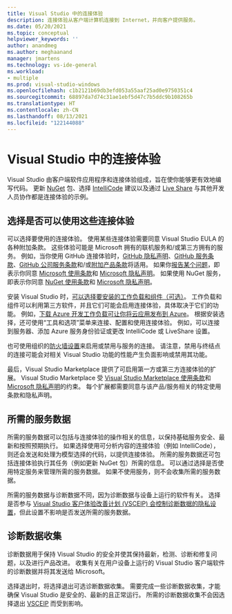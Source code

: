 ```yaml
---
title: Visual Studio 中的连接体验
description: 连接体验从客户端计算机连接到 Internet，并向客户提供服务。
ms.date: 05/20/2021
ms.topic: conceptual
helpviewer_keywords: ''
author: anandmeg
ms.author: meghaanand
manager: jmartens
ms.technology: vs-ide-general
ms.workload:
- multiple
ms.prod: visual-studio-windows
ms.openlocfilehash: c1b2121b69db3efd053a55aaf25ad0e9750351c4
ms.sourcegitcommit: 68897da7d74c31ae1ebf5d47c7b5ddc9b108265b
ms.translationtype: HT
ms.contentlocale: zh-CN
ms.lasthandoff: 08/13/2021
ms.locfileid: "122144088"
---
```

# <a name="connected-experiences-in-visual-studio"></a>**Visual Studio 中的连接体验** #

Visual Studio 由客户端软件应用程序和连接体验组成，旨在使你能够更有效地编写代码。 更新 [NuGet](/nuget/consume-packages/install-use-packages-visual-studio) 包、选择 [IntelliCode](/visualstudio/intellicode/overview) 建议以及通过 [Live Share](/visualstudio/liveshare/quickstart/share) 与其他开发人员协作都是连接体验的示例。 

## <a name="choose-whether-these-connected-experiences-are-available-to-use"></a>选择是否可以使用这些连接体验 ##

可以选择要使用的连接体验。 使用某些连接体验需要同意 Visual Studio EULA 的各种附加条款。 这些体验可能是 Microsoft 拥有的联机服务和/或第三方拥有的服务。 例如，当你使用 GitHub 连接体验时，[GitHub 隐私声明](https://docs.github.com/github/site-policy/github-privacy-statement)、[GitHub 服务条款](https://docs.github.com/github/site-policy/github-terms-of-service)、[GitHub 公司服务条款](https://docs.github.com/github/site-policy/github-corporate-terms-of-service)和/或[附加产品条款](https://docs.github.com/github/site-policy/github-additional-product-terms)将适用。 如果你[报告某个问题](/visualstudio/ide/how-to-report-a-problem-with-visual-studio)，即表示你同意 [Microsoft 使用条款](https://www.microsoft.com/legal/terms-of-use)和 [Microsoft 隐私声明](https://privacy.microsoft.com/en-us/privacystatement)。 如果使用 NuGet 服务，即表示你同意 [NuGet 使用条款](https://www.nuget.org/policies/Terms)和 [Microsoft 隐私声明](https://privacy.microsoft.com/en-us/privacystatement)。 

安装 Visual Studio 时，[可以选择要安装的工作负载和组件（可选）](/visualstudio/install/install-visual-studio)。 工作负载和组件可以利用第三方软件，并且它们可能会启用连接体验，具体取决于它们的功能。 例如，[下载 Azure 开发工作负载可让你将云应用发布到 Azure](https://visualstudio.microsoft.com/vs/features/azure/)。 根据安装选择，还可使用“工具和选项”菜单来连接、配置和使用连接体验。 例如，可以连接到服务器、添加 Azure 服务身份验证或更改 IntelliCode 或 LiveShare 设置。  

也可使用组织的[防火墙设置](/visualstudio/install/install-and-use-visual-studio-behind-a-firewall-or-proxy-server)来启用或禁用与服务的连接。 请注意，禁用与终结点的连接可能会对相关 Visual Studio 功能的性能产生负面影响或禁用其功能。 

最后，Visual Studio Marketplace 提供了可启用第一方或第三方连接体验的扩展。 Visual Studio Marketplace 受 [Visual Studio Marketplace 使用条款](https://cdn.vsassets.io/v/M146_20190123.39/_content/Microsoft-Visual-Studio-Marketplace-Terms-of-Use.pdf)和 [Microsoft 隐私声明](https://privacy.microsoft.com/en-us/privacystatement)的约束。 每个扩展都需要同意与该产品/服务相关的特定使用条款和隐私声明。  


## <a name="required-service-data"></a>所需的服务数据 ##

所需的服务数据可以包括与连接体验的操作相关的信息，以保持基础服务安全、最新和按照预期执行。 如果选择使用可分析内容的连接体验（例如 IntelliCode），则还会发送和处理为模型选择的代码，以提供连接体验。 所需的服务数据还可包括连接体验执行其任务（例如更新 NuGet 包）所需的信息。 可以通过选择是否使用特定服务来管理所需的服务数据。 如果不使用服务，则不会收集所需的服务数据。 

所需的服务数据与诊断数据不同，因为诊断数据与设备上运行的软件有关。 选择是否参与 [Visual Studio 客户体验改善计划 (VSCEIP) 会控制诊断数据的隐私设置](/visualstudio/ide/visual-studio-experience-improvement-program)，但此设置不影响是否发送所需的服务数据。 

## <a name="diagnostic-data-collection"></a>诊断数据收集 ##

诊断数据用于保持 Visual Studio 的安全并使其保持最新，检测、诊断和修复问题，以及进行产品改进。 收集有关在用户设备上运行的 Visual Studio 客户端软件的诊断数据并将其发送给 Microsoft。

选择退出时，将选择退出可选诊断数据收集。 需要完成一些诊断数据收集，才能确保 Visual Studio 是安全的、最新的且正常运行。 所需的诊断数据收集不会因选择退出 [VSCEIP](/visualstudio/ide/visual-studio-experience-improvement-program) 而受到影响。 

